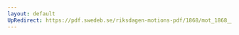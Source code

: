 ```yaml
---
layout: default
UpRedirect: https://pdf.swedeb.se/riksdagen-motions-pdf/1868/mot_1868__ak__00307/mot_1868__ak__00307_003.pdf
---
```

